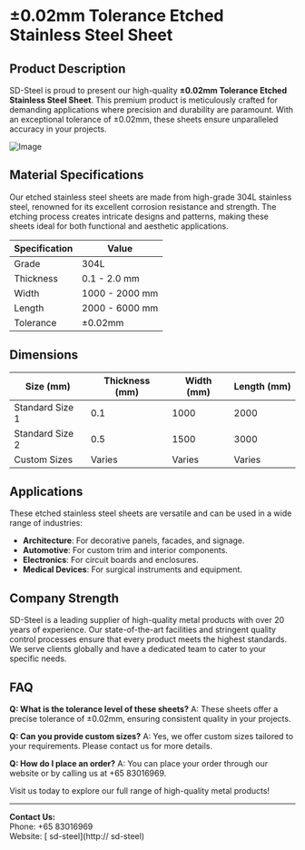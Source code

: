 # ±0.02mm Tolerance Etched Stainless Steel Sheet

## Product Description
SD-Steel is proud to present our high-quality **±0.02mm Tolerance Etched Stainless Steel Sheet**. This premium product is meticulously crafted for demanding applications where precision and durability are paramount. With an exceptional tolerance of ±0.02mm, these sheets ensure unparalleled accuracy in your projects.

![Image](https://github.com/user-attachments/assets/2567258e-e124-4816-932d-1809bd27ef0b)

## Material Specifications
Our etched stainless steel sheets are made from high-grade 304L stainless steel, renowned for its excellent corrosion resistance and strength. The etching process creates intricate designs and patterns, making these sheets ideal for both functional and aesthetic applications.

| Specification | Value |
|---------------|-------|
| Grade         | 304L  |
| Thickness     | 0.1 - 2.0 mm |
| Width         | 1000 - 2000 mm |
| Length        | 2000 - 6000 mm |
| Tolerance     | ±0.02mm |

## Dimensions
| Size (mm)       | Thickness (mm) | Width (mm) | Length (mm) |
|-----------------|----------------|------------|-------------|
| Standard Size 1 | 0.1             | 1000       | 2000        |
| Standard Size 2 | 0.5             | 1500       | 3000        |
| Custom Sizes    | Varies          | Varies     | Varies      |

## Applications
These etched stainless steel sheets are versatile and can be used in a wide range of industries:
- **Architecture**: For decorative panels, facades, and signage.
- **Automotive**: For custom trim and interior components.
- **Electronics**: For circuit boards and enclosures.
- **Medical Devices**: For surgical instruments and equipment.

## Company Strength
SD-Steel is a leading supplier of high-quality metal products with over 20 years of experience. Our state-of-the-art facilities and stringent quality control processes ensure that every product meets the highest standards. We serve clients globally and have a dedicated team to cater to your specific needs.

## FAQ
**Q: What is the tolerance level of these sheets?**
A: These sheets offer a precise tolerance of ±0.02mm, ensuring consistent quality in your projects.

**Q: Can you provide custom sizes?**
A: Yes, we offer custom sizes tailored to your requirements. Please contact us for more details.

**Q: How do I place an order?**
A: You can place your order through our website or by calling us at +65 83016969.

Visit us today to explore our full range of high-quality metal products!

---

**Contact Us:**  
Phone: +65 83016969  
Website: [ sd-steel](http:// sd-steel)
